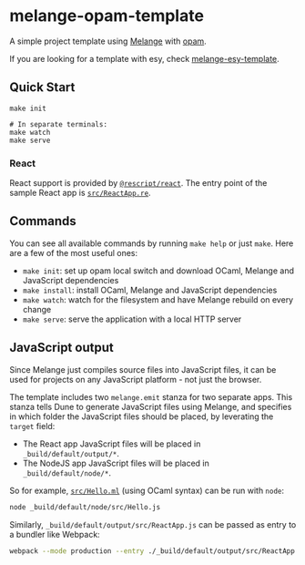# melange-opam-template

A simple project template using [Melange](https://github.com/melange-re/melange)
with [opam](https://opam.ocaml.org/).

If you are looking for a template with esy, check [melange-esy-template](https://github.com/melange-re/melange-esy-template).

## Quick Start

```shell
make init

# In separate terminals:
make watch
make serve
```

### React

React support is provided by
[`@rescript/react`](https://github.com/rescript-lang/rescript-react). The entry
point of the sample React app is [`src/ReactApp.re`](src/ReactApp.re).

## Commands

You can see all available commands by running `make help` or just `make`. Here
are a few of the most useful ones:

- `make init`: set up opam local switch and download OCaml, Melange and
JavaScript dependencies
- `make install`: install OCaml, Melange and JavaScript dependencies
- `make watch`: watch for the filesystem and have Melange rebuild on every
change
- `make serve`: serve the application with a local HTTP server

## JavaScript output

Since Melange just compiles source files into JavaScript files, it can be used
for projects on any JavaScript platform - not just the browser.

The template includes two `melange.emit` stanza for two separate apps. This
stanza tells Dune to generate JavaScript files using Melange, and specifies in
which folder the JavaScript files should be placed, by leverating the `target`
field:
- The React app JavaScript files will be placed in `_build/default/output/*`.
- The NodeJS app JavaScript files will be placed in `_build/default/node/*`.

So for example, [`src/Hello.ml`](src/Hello.ml) (using OCaml syntax) can be run with
`node`:

```bash
node _build/default/node/src/Hello.js
```

Similarly, `_build/default/output/src/ReactApp.js` can be passed as entry to a bundler
like Webpack:

```bash
webpack --mode production --entry ./_build/default/output/src/ReactApp.js
```
